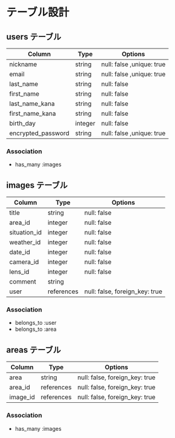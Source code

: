 # テーブル設計

## users テーブル

| Column             | Type    | Options                   |
| ------------------ | ------- | ------------------------- |
| nickname           | string  | null: false ,unique: true |
| email              | string  | null: false ,unique: true |
| last_name          | string  | null: false               |
| first_name         | string  | null: false               |
| last_name_kana     | string  | null: false               |
| first_name_kana    | string  | null: false               |
| birth_day          | integer | null: false               |
| encrypted_password | string  | null: false ,unique: true |

### Association

- has_many :images

## images テーブル

| Column        | Type       | Options                        |
| ------------- | ---------- | ------------------------------ |
| title         | string     | null: false                    |
| area_id       | integer    | null: false                    |
| situation_id  | integer    | null: false                    |
| weather_id    | integer    | null: false                    |
| date_id       | integer    | null: false                    |
| camera_id     | integer    | null: false                    |
| lens_id       | integer    | null: false                    |
| comment       | string     |                                |
| user          | references | null: false, foreign_key: true |

### Association

- belongs_to :user
- belongs_to :area

## areas テーブル

| Column   | Type       | Options                        |
| -------- | ---------- | ------------------------------ |
| area     | string     | null: false, foreign_key: true |
| area_id  | references | null: false, foreign_key: true |
| image_id | references | null: false, foreign_key: true |

### Association

- has_many :images
